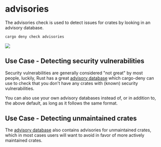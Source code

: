 # advisories

The advisories check is used to detect issues for crates by looking in an advisory database.

```bash
cargo deny check advisories
```

<img src="https://imgur.com/FK50XLb.png"/>

## Use Case - Detecting security vulnerabilities

Security vulnerabilities are generally considered "not great" by most people, luckily, Rust has a great [advisory database](https://github.com/RustSec/advisory-db) which cargo-deny can use to check that you don't have any crates with (known) security vulnerabilities.

You can also use your own advisory databases instead of, or in addition to, the above default, as long as it follows the same format.

## Use Case - Detecting unmaintained crates

The [advisory database](https://github.com/RustSec/advisory-db) also contains advisories for unmaintained crates, which in most cases users will want to avoid in favor of more actively maintained crates.
